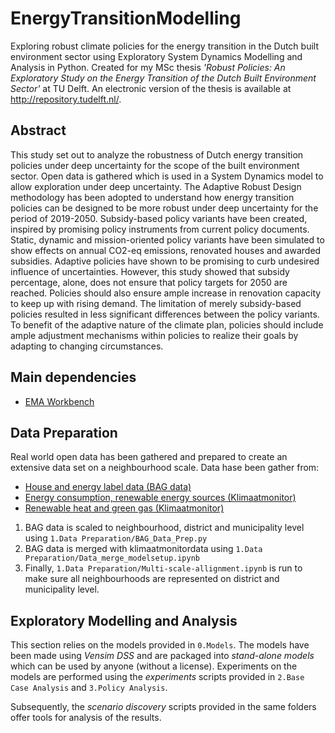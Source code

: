 # EnergyTransitionModelling
Exploring robust climate policies for the energy transition in the Dutch built environment sector using Exploratory System Dynamics Modelling and Analysis in Python. Created for my MSc thesis 
_'Robust Policies: An Exploratory Study on the Energy Transition of the Dutch Built Environment Sector'_ at TU Delft.
An electronic version of the thesis is available at http://repository.tudelft.nl/.

## Abstract
This study set out to analyze the robustness of Dutch energy transition policies under deep uncertainty for the scope of the
built environment sector. Open data is gathered which is used in a System Dynamics model to allow exploration under deep uncertainty. 
The Adaptive Robust Design methodology has been adopted to understand how energy transition policies can be designed to be more 
robust under deep uncertainty for the period of 2019-2050. Subsidy-based policy variants have been created, inspired by promising 
policy instruments from current policy documents. Static, dynamic and mission-oriented policy variants have been simulated to show 
effects on annual CO2-eq emissions, renovated houses and awarded subsidies. Adaptive policies have shown to be promising to curb 
undesired influence of uncertainties. However, this study showed that subsidy percentage, alone, does not ensure that policy targets 
for 2050 are reached. Policies should also ensure ample increase in renovation capacity to keep up with rising demand. The limitation 
of merely subsidy-based policies resulted in less significant differences between the policy variants. To benefit of the adaptive 
nature of the climate plan, policies should include ample adjustment mechanisms within policies to realize their goals by adapting 
to changing circumstances.

## Main dependencies
- [EMA Workbench](https://emaworkbench.readthedocs.io)

## Data Preparation
Real world open data has been gathered and prepared to create an extensive data set on a neighbourhood scale. Data hase been gather from:
- [House and energy label data (BAG data)](https://www.rvo.nl/onderwerpen/duurzaam-ondernemen/gebouwen/hulpmiddelen-tools-en-inspiratie-gebouwen/ep-online)
- [Energy consumption, renewable energy sources (Klimaatmonitor)](https://klimaatmonitor.databank.nl/Jive?workspace_guid=bd2cdc7f-43f4-40fd-b306-2854ca8b6ecc.)
- [Renewable heat and green gas (Klimaatmonitor)](https://klimaatmonitor.databank.nl/Jive?workspace_guid=c0c76cd7-02c5-46c5-9cb6-8ba3b2a2de71.)

1. BAG data is scaled to neighbourhood, district and municipality level using `1.Data Preparation/BAG_Data_Prep.py`
2. BAG data is merged with klimaatmonitordata using `1.Data Preparation/Data_merge_modelsetup.ipynb`
3. Finally, `1.Data Preparation/Multi-scale-allignment.ipynb` is run to make sure all neighbourhoods are represented on district and municipality level.

## Exploratory Modelling and Analysis
This section relies on the models provided in `0.Models`. The models have been made using _Vensim DSS_ and are packaged into _stand-alone models_ 
which can be used by anyone (without a license). Experiments on the models are performed using the _experiments_ scripts provided in `2.Base Case Analysis` and `3.Policy Analysis`.

Subsequently, the _scenario discovery_ scripts provided in the same folders offer tools for analysis of the results.
